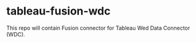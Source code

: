 # tableau-fusion-wdc

This repo will contain Fusion connector for Tableau Wed Data Connector (WDC).
